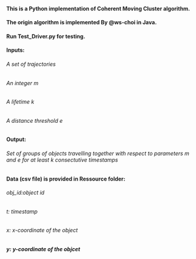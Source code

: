 #### This is a Python implementation of Coherent Moving Cluster algorithm.
#### The origin algorithm is implemented By @ws-choi in Java.
#### Run Test_Driver.py for testing.

#### Inputs:
###### A set of trajectories
###### An integer m
###### A lifetime k
###### A distance threshold e

#### Output:
###### Set of groups of objects travelling together with respect to parameters m and e for at least k consectutive timestamps

#### Data (csv file) is provided in Ressource folder:
###### obj_id:object id
###### t: timestamp
###### x: x-coordinate of the object
##### y: y-coordinate of the objcet

